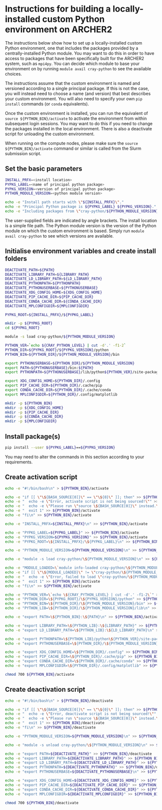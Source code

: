 Instructions for building a locally-installed custom Python environment on ARCHER2
==================================================================================
  
The instructions below show how to set up a locally-installed custom Python environment, one that includes
the packages provided by a centrally-installed Python module. You may want to do this in order to have
access to packages that have been specifically built for the ARCHER2 system, such as `mpi4py`. You can decide
which module to base your environment on by running `module avail cray-python` to see the available choices.

The instructions assume that the custom environment is named and versioned according to a single principal package.
If this is not the case, you will instead need to choose a name (and version) that best describes your custom environment.
You will also need to specify your own `pip install` commands (or `conda` equivalents).

Once the custom environment is installed, you can run the equivalent of `source ${PYTHON_BIN}/activate` to activate
the environment from within subsequent login sessions. You may want to do this if you need to change the packages
installed in the local environment. There is also a deactivate script for unloading the custom environment.

When running on the compute nodes, please make sure the `source ${PYTHON_BIN}/activate` command or similar
is called from the Slurm submission script.


Set the basic parameters
------------------------

```bash
INSTALL_PRFX=<install location>
PYPKG_LABEL=<name of principal python package>
PYPKG_VERSION=<version of principal python package>
PYTHON_MODULE_VERSION=<python module version>

echo -e "Install path starts with \"${INSTALL_PRFX}\"."
echo -e "Principal Python package is ${PYPKG_LABEL} ${PYPKG_VERSION}."
echo -e "Including packages from \"cray-python/${PYTHON_MODULE_VERSION}\" module.\n"
```

The user-supplied fields are indicated by angle brackets.
The install location is a simple file path.
The Python module version is the version of the Python module on which the custom environment is based.
Simply run `module avail cray-python` to see which versions are available.


Initialise environment variables and create install folders
-----------------------------------------------------------

```bash
DEACTIVATE_PATH=${PATH}
DEACTIVATE_LIBRARY_PATH=${LIBRARY_PATH}
DEACTIVATE_LD_LIBRARY_PATH=${LD_LIBRARY_PATH}
DEACTIVATE_PYTHONPATH=${PYTHONPATH}
DEACTIVATE_PYTHONUSERBASE=${PYTHONUSERBASE}
DEACTIVATE_XDG_CONFIG_HOME=${XDG_CONFIG_HOME}
DEACTIVATE_PIP_CACHE_DIR=${PIP_CACHE_DIR}
DEACTIVATE_CONDA_CACHE_DIR=${CONDA_CACHE_DIR}
DEACTIVATE_MPLCONFIGDIR=${MPLCONFIGDIR}

PYPKG_ROOT=${INSTALL_PRFX}/${PYPKG_LABEL}

mkdir -p ${PYPKG_ROOT}
cd ${PYPKG_ROOT}

module -s load cray-python/${PYTHON_MODULE_VERSION}

PYTHON_VER=`echo ${CRAY_PYTHON_LEVEL} | cut -d'.' -f1-2`
PYTHON_DIR=${PYPKG_ROOT}/${PYPKG_VERSION}/python
PYTHON_BIN=${PYTHON_DIR}/${PYTHON_MODULE_VERSION}/bin

export PYTHONUSERBASE=${PYTHON_DIR}/${PYTHON_MODULE_VERSION}
export PATH=${PYTHONUSERBASE}/bin:${PATH}
export PYTHONPATH=${PYTHONUSERBASE}/lib/python${PYTHON_VER}/site-packages:${PYTHONPATH}

export XDG_CONFIG_HOME=${PYTHON_DIR}/.config
export PIP_CACHE_DIR=${PYTHON_DIR}/.cache/pip
export CONDA_CACHE_DIR=${PYTHON_DIR}/.cache/conda
export MPLCONFIGDIR=${PYTHON_DIR}/.config/matplotlib

mkdir -p ${PYTHON_BIN}
mkdir -p ${XDG_CONFIG_HOME}
mkdir -p ${PIP_CACHE_DIR}
mkdir -p ${CONDA_CACHE_DIR}
mkdir -p ${MPLCONFIGDIR}
```


Install package(s)
------------------

```bash
pip install --user ${PYPKG_LABEL}==${PYPKG_VERSION}
```

You may need to alter the commands in this section according to your requirements.


Create activation script
------------------------

```bash
echo -e "#!/bin/bash\n" > ${PYTHON_BIN}/activate

echo -e "if [[ \"\${BASH_SOURCE[0]}\" == \"\${0}\" ]]; then" >> ${PYTHON_BIN}/activate
echo -e "  echo -e \"Error, activate script is not being sourced!\"" >> ${PYTHON_BIN}/activate
echo -e "  echo -e \"Please run \"source \${BASH_SOURCE[0]}\" instead.\"" >> ${PYTHON_BIN}/activate
echo -e "  exit 1" >> ${PYTHON_BIN}/activate
echo -e "fi\n" >> ${PYTHON_BIN}/activate

echo -e "INSTALL_PRFX=${INSTALL_PRFX}\n" >> ${PYTHON_BIN}/activate

echo -e "PYPKG_LABEL=${PYPKG_LABEL}" >> ${PYTHON_BIN}/activate
echo -e "PYPKG_VERSION=${PYPKG_VERSION}" >> ${PYTHON_BIN}/activate
echo -e "PYPKG_ROOT=\${INSTALL_PRFX}/\${PYPKG_LABEL}\n" >> ${PYTHON_BIN}/activate

echo -e "PYTHON_MODULE_VERSION=${PYTHON_MODULE_VERSION}\n" >> ${PYTHON_BIN}/activate

echo -e "module -s load cray-python/\${PYTHON_MODULE_VERSION}\n" >> ${PYTHON_BIN}/activate

echo -e "MODULE_LOADED=\`module info-loaded cray-python/\${PYTHON_MODULE_VERSION}\`" >> ${PYTHON_BIN}/activate
echo -e "if [[ \"\${MODULE_LOADED}\" != \"cray-python/\${PYTHON_MODULE_VERSION}\" ]]; then" >> ${PYTHON_BIN}/activate
echo -e "  echo -e \"Error, failed to load \"cray-python/\${PYTHON_MODULE_VERSION}\" module!\"" >> ${PYTHON_BIN}/activate
echo -e "  exit 1" >> ${PYTHON_BIN}/activate
echo -e "fi\n" >> ${PYTHON_BIN}/activate

echo -e "PYTHON_VER=\`echo \${CRAY_PYTHON_LEVEL} | cut -d'.' -f1-2\`" >> ${PYTHON_BIN}/activate
echo -e "PYTHON_DIR=\${PYPKG_ROOT}/\${PYPKG_VERSION}/python" >> ${PYTHON_BIN}/activate
echo -e "PYTHON_BIN=\${PYTHON_DIR}/\${PYTHON_MODULE_VERSION}/bin" >> ${PYTHON_BIN}/activate
echo -e "PYTHON_LIB=\${PYTHON_DIR}/\${PYTHON_MODULE_VERSION}/lib\n" >> ${PYTHON_BIN}/activate

echo -e "export PATH=\${PYTHON_BIN}:\${PATH}\n" >> ${PYTHON_BIN}/activate

echo -e "export LIBRARY_PATH=\${PYTHON_LIB}:\${LIBRARY_PATH}" >> ${PYTHON_BIN}/activate
echo -e "export LD_LIBRARY_PATH=\${PYTHON_LIB}:\${LD_LIBRARY_PATH}\n" >> ${PYTHON_BIN}/activate

echo -e "export PYTHONPATH=\${PYTHON_LIB}/python\${PYTHON_VER}/site-packages:\${PYTHONPATH}" >> ${PYTHON_BIN}/activate
echo -e "export PYTHONUSERBASE=\${PYTHON_DIR}/\${PYTHON_MODULE_VERSION}\n" >> ${PYTHON_BIN}/activate

echo -e "export XDG_CONFIG_HOME=\${PYTHON_DIR}/.config" >> ${PYTHON_BIN}/activate
echo -e "export PIP_CACHE_DIR=\${PYTHON_DIR}/.cache/pip" >> ${PYTHON_BIN}/activate
echo -e "export CONDA_CACHE_DIR=\${PYTHON_DIR}/.cache/conda" >> ${PYTHON_BIN}/activate
echo -e "export MPLCONFIGDIR=\${PYTHON_DIR}/.config/matplotlib" >> ${PYTHON_BIN}/activate

chmod 700 ${PYTHON_BIN}/activate
```


Create deactivation script
--------------------------

```bash
echo -e "#!/bin/bash\n" > ${PYTHON_BIN}/deactivate

echo -e "if [[ \"\${BASH_SOURCE[0]}\" == \"\${0}\" ]]; then" >> ${PYTHON_BIN}/deactivate
echo -e "  echo -e \"Error, deactivate script is not being sourced!\"" >> ${PYTHON_BIN}/deactivate
echo -e "  echo -e \"Please run \"source \${BASH_SOURCE[0]}\" instead.\"" >> ${PYTHON_BIN}/deactivate
echo -e "  exit 1" >> ${PYTHON_BIN}/deactivate
echo -e "fi\n" >> ${PYTHON_BIN}/deactivate

echo -e "PYTHON_MODULE_VERSION=${PYTHON_MODULE_VERSION}\n" >> ${PYTHON_BIN}/deactivate

echo -e "module -s unload cray-python/\${PYTHON_MODULE_VERSION}\n" >> ${PYTHON_BIN}/deactivate

echo -e "export PATH=${DEACTIVATE_PATH}" >> ${PYTHON_BIN}/deactivate
echo -e "export LIBRARY_PATH=${DEACTIVATE_LIBRARY_PATH}" >> ${PYTHON_BIN}/deactivate
echo -e "export LD_LIBRARY_PATH=${DEACTIVATE_LD_LIBRARY_PATH}" >> ${PYTHON_BIN}/deactivate
echo -e "export PYTHONPATH=${DEACTIVATE_PYTHONPATH}" >> ${PYTHON_BIN}/deactivate
echo -e "export PYTHONUSERBASE=${DEACTIVATE_PYTHONUSERBASE}\n" >> ${PYTHON_BIN}/deactivate

echo -e "export XDG_CONFIG_HOME=${DEACTIVATE_XDG_CONFIG_HOME}" >> ${PYTHON_BIN}/deactivate
echo -e "export PIP_CACHE_DIR=${DEACTIVATE_PIP_CACHE_DIR}" >> ${PYTHON_BIN}/deactivate
echo -e "export CONDA_CACHE_DIR=${DEACTIVATE_CONDA_CACHE_DIR}" >> ${PYTHON_BIN}/deactivate
echo -e "export MPLCONFIGDIR=${DEACTIVATE_MPLCONFIGDIR}" >> ${PYTHON_BIN}/deactivate

chmod 700 ${PYTHON_BIN}/deactivate
```
